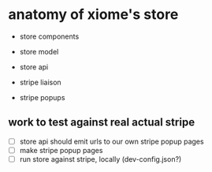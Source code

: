 
# anatomy of xiome's store

- store components
- store model
- store api

- stripe liaison
- stripe popups

## work to test against real actual stripe

- [ ] store api should emit urls to our own stripe popup pages
- [ ] make stripe popup pages
- [ ] run store against stripe, locally (dev-config.json?)
